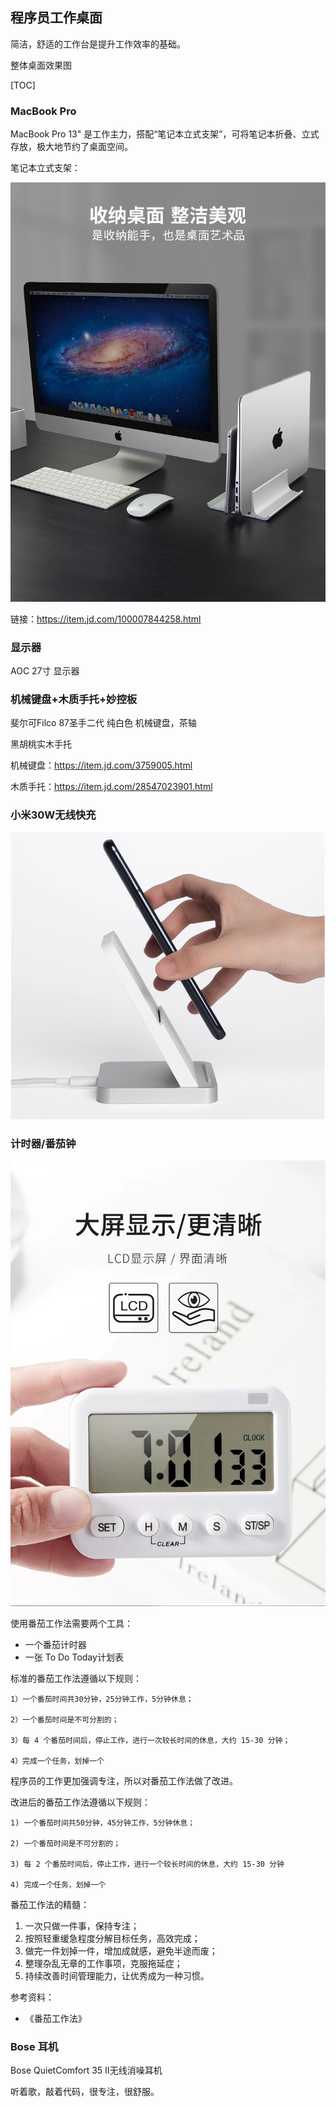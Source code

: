 ## 程序员工作桌面

简洁，舒适的工作台是提升工作效率的基础。

整体桌面效果图

[TOC]

### MacBook Pro

MacBook Pro 13" 是工作主力，搭配“笔记本立式支架”，可将笔记本折叠、立式存放，极大地节约了桌面空间。

笔记本立式支架：

![img](./images/93c512c2bef1c5cb.png)

链接：https://item.jd.com/100007844258.html



### 显示器

AOC 27寸 显示器

### 机械键盘+木质手托+妙控板

斐尔可Filco 87圣手二代 纯白色 机械键盘，茶轴

黑胡桃实木手托

机械键盘：https://item.jd.com/3759005.html

木质手托：https://item.jd.com/28547023901.html

### 小米30W无线快充

![image-20210310140910589](./images/image-20210310140910589.png)

### 计时器/番茄钟

![image-20210310141256422](./images/image-20210310141256422.png)

使用番茄工作法需要两个工具：

- 一个番茄计时器
- 一张 To Do Today计划表



标准的番茄工作法遵循以下规则：

```golang
1）一个番茄时间共30分钟，25分钟工作，5分钟休息；

2）一个番茄时间是不可分割的；

3）每 4 个番茄时间后，停止工作，进行一次较长时间的休息，大约 15-30 分钟；

4）完成一个任务，划掉一个
```

程序员的工作更加强调专注，所以对番茄工作法做了改进。

改进后的番茄工作法遵循以下规则：

```golang
1) 一个番茄时间共50分钟，45分钟工作，5分钟休息；

2) 一个番茄时间是不可分割的；

3) 每 2 个番茄时间后，停止工作，进行一个较长时间的休息，大约 15-30 分钟

4) 完成一个任务，划掉一个
```



番茄工作法的精髓：

1. 一次只做一件事，保持专注；
2. 按照轻重缓急程度分解目标任务，高效完成；
3. 做完一件划掉一件，增加成就感，避免半途而废；
4. 整理杂乱无章的工作事项，克服拖延症；
5. 持续改善时间管理能力，让优秀成为一种习惯。



参考资料：

- 《番茄工作法》

### Bose 耳机

Bose QuietComfort 35 II无线消噪耳机

听着歌，敲着代码，很专注，很舒服。